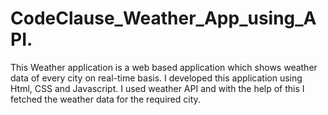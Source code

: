 # CodeClause_Weather_App_using_API.
This Weather application is a web based application which shows weather data of every city on real-time basis. I developed this application using Html, CSS and Javascript. I used weather API and with the help of this I fetched the weather data for the required city.
